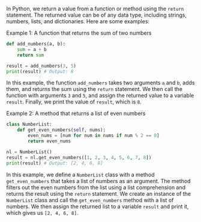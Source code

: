 In Python, we return a value from a function or method using the `return` statement. The returned value can be of any data type, including strings, numbers, lists, and dictionaries. Here are some examples:

Example 1: A function that returns the sum of two numbers

```python
def add_numbers(a, b):
    sum = a + b
    return sum

result = add_numbers(3, 5)
print(result) # Output: 8
```

In this example, the function `add_numbers` takes two arguments `a` and `b`, adds them, and returns the sum using the `return` statement. We then call the function with arguments `3` and `5`, and assign the returned value to a variable `result`. Finally, we print the value of `result`, which is `8`.

Example 2: A method that returns a list of even numbers

```python
class NumberList:
    def get_even_numbers(self, nums):
        even_nums = [num for num in nums if num % 2 == 0]
        return even_nums

nl = NumberList()
result = nl.get_even_numbers([1, 2, 3, 4, 5, 6, 7, 8])
print(result) # Output: [2, 4, 6, 8]
```

In this example, we define a `NumberList` class with a method `get_even_numbers` that takes a list of numbers as an argument. The method filters out the even numbers from the list using a list comprehension and returns the result using the `return` statement. We create an instance of the `NumberList` class and call the `get_even_numbers` method with a list of numbers. We then assign the returned list to a variable `result` and print it, which gives us `[2, 4, 6, 8]`.